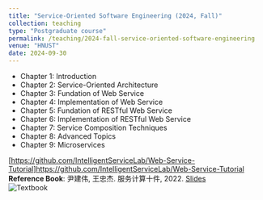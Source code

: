 ```yaml
---
title: "Service-Oriented Software Engineering (2024, Fall)"
collection: teaching
type: "Postgraduate course"
permalink: /teaching/2024-fall-service-oriented-software-engineering
venue: "HNUST"
date: 2024-09-30
---
```

* Chapter 1: Introduction
* Chapter 2: Service-Oriented Architecture
* Chapter 3: Fundation of Web Service
* Chapter 4: Implementation of Web Service
* Chapter 5: Fundation of RESTful Web Service
* Chapter 6: Implementation of RESTful Web Service
* Chapter 7: Service Composition Techniques
* Chapter 8: Advanced Topics
* Chapter 9: Microservices

[https://github.com/IntelligentServiceLab/Web-Service-Tutorial]https://github.com/IntelligentServiceLab/Web-Service-Tutorial
**Reference Book**: 尹建伟, 王忠杰. 服务计算十件, 2022. [Slides](https://pan.baidu.com/s/1U0_1blaO_LvtzM5oFeScag?)  
![Textbook](http://guoshengkang.github.io/files/2024-fall-service-oriented-software-engineering-教材封面.jpg)
